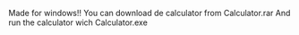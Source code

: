 Made for windows!!
You can download de calculator from Calculator.rar
And run the calculator wich Calculator.exe